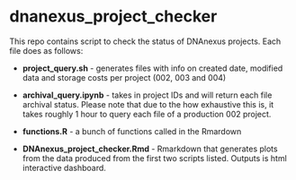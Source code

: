 # dnanexus_project_checker

This repo contains script to check the status of DNAnexus projects. Each file does as follows:

- **project_query.sh** - generates files with info on created date, modified data and storage costs per project (002, 003 and 004)

- **archival_query.ipynb** - takes in project IDs and will return each file archival status. Please note that due to the how exhaustive this is, it takes roughly 1 hour to query each file of a production 002 project.

- **functions.R** - a bunch of functions called in the Rmardown

- **DNAnexus_project_checker.Rmd** - Rmarkdown that generates plots from the data produced from the first two scripts listed. Outputs is html interactive dashboard.

